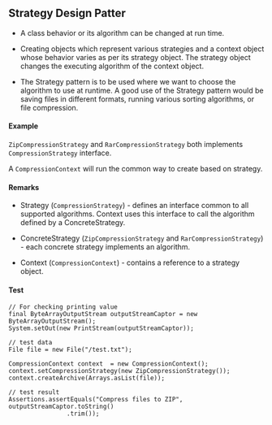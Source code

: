 ## Strategy Design Patter

- A class behavior or its algorithm can be changed at run time.

- Creating objects which represent various strategies and a context object whose behavior varies as per its strategy 
object. The strategy object changes the executing algorithm of the context object.

- The Strategy pattern is to be used where we want to choose the algorithm to use at runtime.
 A good use of the Strategy pattern would be saving files in different formats, running various sorting algorithms, or 
 file compression.

#### Example
`ZipCompressionStrategy` and `RarCompressionStrategy` both implements `CompressionStrategy` interface. 

A `CompressionContext` will run the common way to create  based on strategy.

#### Remarks

- Strategy (`CompressionStrategy`) - defines an interface common to all supported algorithms. Context uses 
this interface to call 
the algorithm defined by a ConcreteStrategy.

- ConcreteStrategy (`ZipCompressionStrategy` and `RarCompressionStrategy`) - each concrete strategy implements 
an algorithm.

- Context (`CompressionContext`) - contains a reference to a strategy object.

#### Test
```
// For checking printing value
final ByteArrayOutputStream outputStreamCaptor = new ByteArrayOutputStream();
System.setOut(new PrintStream(outputStreamCaptor));

// test data
File file = new File("/test.txt");

CompressionContext context  = new CompressionContext();
context.setCompressionStrategy(new ZipCompressionStrategy());
context.createArchive(Arrays.asList(file));

// test result
Assertions.assertEquals("Compress files to ZIP", outputStreamCaptor.toString()
                .trim());
```